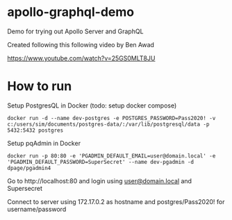 # apollo-graphql-demo

Demo for trying out Apollo Server and GraphQL

Created following this following video by Ben Awad

https://www.youtube.com/watch?v=25GS0MLT8JU

# How to run

Setup PostgresQL in Docker (todo: setup docker compose)

```
docker run -d --name dev-postgres -e POSTGRES_PASSWORD=Pass2020! -v c:/users/sim/documents/postgres-data/:/var/lib/postgresql/data -p 5432:5432 postgres
```

Setup pqAdmin in Docker

```
docker run -p 80:80 -e 'PGADMIN_DEFAULT_EMAIL=user@domain.local' -e 'PGADMIN_DEFAULT_PASSWORD=SuperSecret' --name dev-pgadmin -d dpage/pgadmin4
```

Go to http://localhost:80 and login using user@domain.local and Supersecret

Connect to server using 172.17.0.2 as hostname and postgres/Pass2020! for username/password

